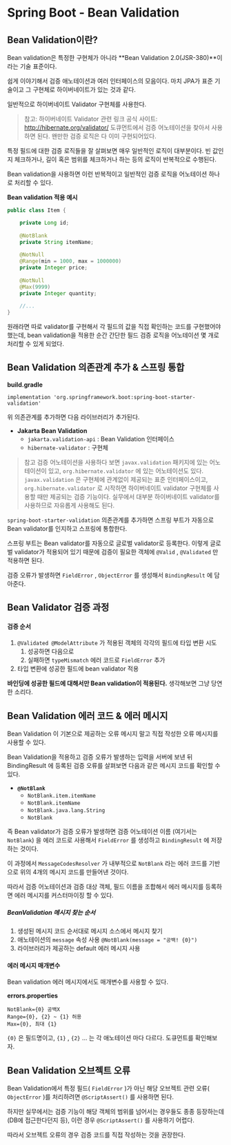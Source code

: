 # Spring Boot - Bean Validation

## Bean Validation이란?
Bean validation은 특정한 구현체가 아니라 **Bean Validation 2.0(JSR-380)**이라는 기술 표준이다.

쉽게 이야기해서 검증 애노테이션과 여러 인터페이스의 모음이다. 마치 JPA가 표준 기술이고 그 구현체로 하이버네이트가 있는 것과 같다.

일반적으로 하이버네이트 Validator 구현체를 사용한다.

>참고: 하이버네이트 Validator 관련 링크
>공식 사이트: http://hibernate.org/validator/
>도큐먼트에서 검증 어노테이션을 찾아서 사용하면 된다. 왠만한 검증 로직은 다 이미 구현되어있다.

특정 필드에 대한 검증 로직들을 잘 살펴보면 매우 일반적인 로직이 대부분이다. 빈 값인지 체크하거나, 길이 혹은 범위를 체크하거나 하는 등의 로직이 반복적으로 수행된다.

Bean validation을 사용하면 이런 반복적이고 일반적인 검증 로직을 어노테이션 하나로 처리할 수 있다.

**Bean validation 적용 예시**
```Java
public class Item {

	private Long id;
	
	@NotBlank
	private String itemName;
	
	@NotNull
	@Range(min = 1000, max = 1000000)
	private Integer price;
	
	@NotNull
	@Max(9999)
	private Integer quantity;
	
	//...
}
```

원래라면 따로 validator를 구현해서 각 필드의 값을 직접 확인하는 코드를 구현했어야 했는데, bean validation을 적용한 순간 간단한 필드 검증 로직을 어노테이션 몇 개로 처리할 수 있게 되었다.


## Bean Validation 의존관계 추가 & 스프링 통합

**build.gradle**
```
implementation 'org.springframework.boot:spring-boot-starter-validation'
```

위 의존관계를 추가하면 다음 라이브러리가 추가된다.

- **Jakarta Bean Validation**
	- `jakarta.validation-api` : Bean Validation 인터페이스
	- `hibernate-validator` : 구현체

>참고
>검증 어노테이션을 사용하다 보면 `javax.validation` 패키지에 있는 어노테이션이 있고, `org.hibernate.validator` 에 있는 어노테이션도 있다.
>`javax.validation` 은 구현체에 관계없이 제공되는 표준 인터페이스이고, `org.hibernate.validator` 로 시작하면 하이버네이트 validator 구현체를 사용할 때만 제공되는 검증 기능이다. 실무에서 대부분 하이버네이트 validator를 사용하므로 자유롭게 사용해도 된다.

`spring-boot-starter-validation` 의존관계를 추가하면 스프링 부트가 자동으로 Bean validator를 인지하고 스프링에 통합한다.

스프링 부트는 Bean validator를 자동으로 글로벌 validator로 등록한다. 이렇게 글로벌 validator가 적용되어 있기 때문에 검증이 필요한 객체에 `@Valid` , `@Validated` 만 적용하면 된다.

검증 오류가 발생하면 `FieldError` , `ObjectError` 를 생성해서 `BindingResult` 에 담아준다.


## Bean Validator 검증 과정

#### 검증 순서
1. `@Validated @ModelAttribute` 가 적용된 객체의 각각의 필드에 타입 변환 시도
	1. 성공하면 다음으로
	2. 실패하면 `typeMismatch` 에러 코드로 `FieldError` 추가
2. 타입 변환에 성공한 필드에 bean validator 적용

**바인딩에 성공한 필드에 대해서만 Bean validation이 적용된다.** 생각해보면 그냥 당연한 소리다.


## Bean Validation 에러 코드 & 에러 메시지
Bean Validation 이 기본으로 제공하는 오류 메시지 말고 직접 작성한 오류 메시지를 사용할 수 있다.

Bean Validation을 적용하고 검증 오류가 발생하는 입력을 서버에 보낸 뒤 BindingResult 에 등록된 검증 오류를 살펴보면 다음과 같은 메시지 코드를 확인할 수 있다.

- **`@NotBlank`**
	- `NotBlank.item.itemName`
	- `NotBlank.itemName`
	- `NotBlank.java.lang.String`
	- `NotBlank`

즉 Bean validator가 검증 오류가 발생하면 검증 어노테이션 이름 (여기서는 `NotBlank`) 을 에러 코드로 사용해서 `FieldError` 를 생성하고 `BindingResult` 에 저장하는 것이다.

이 과정에서 `MessageCodesResolver` 가 내부적으로 `NotBlank` 라는 에러 코드를 기반으로 위의 4개의 메시지 코드를 만들어낸 것이다.

따라서 검증 어노테이션과 검증 대상 객체, 필드 이름을 조합해서 에러 메시지를 등록하면 에러 메시지를 커스터마이징 할 수 있다.

##### BeanValidation 메시지 찾는 순서
1. 생성된 메시지 코드 순서대로 메시지 소스에서 메시지 찾기
2. 애노테이션의 `message` 속성 사용 `@NotBlank(message = "공백! {0}")`
3. 라이브러리가 제공하는 default 에러 메시지 사용

#### 에러 메시지 매개변수
Bean validation 에러 메시지에서도 매개변수를 사용할 수 있다.

**errors.properties**
```
NotBlank={0} 공백X
Range={0}, {2} ~ {1} 허용
Max={0}, 최대 {1}
```

`{0}` 은 필드명이고, `{1}` , `{2}` ... 는 각 애노테이션 마다 다르다. 도큐먼트를 확인해보자.


## Bean Validation 오브젝트 오류
Bean Validation에서 특정 필드( `FieldError` )가 아닌 해당 오브젝트 관련 오류( `ObjectError` )를 처리하려면 `@ScriptAssert()` 를 사용하면 된다.

하지만 실무에서는 검증 기능이 해당 객체의 범위를 넘어서는 경우들도 종종 등장하는데 (DB에 접근한다던지 등), 이런 경우 `@ScriptAssert()` 를 사용하기 어렵다.

따라서 오브젝트 오류의 경우 검증 코드를 직접 작성하는 것을 권장한다.


